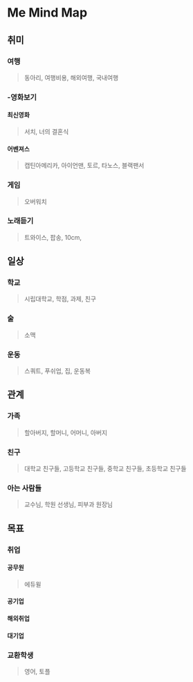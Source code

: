 # Me Mind Map
## 취미
### 여행
>동아리, 여행비용, 해외여행, 국내여행
### -영화보기
#### 최신영화 
>서치, 너의 결혼식
#### 어벤져스
>캡틴아메리카, 아이언맨, 토르, 타노스, 블랙팬서
### 게임
>오버워치
### 노래듣기
>트와이스, 팝송, 10cm, 
 

## 일상
### 학교
>시립대학교, 학점, 과제, 친구
### 술
>소맥
### 운동
>스쿼트, 푸쉬업, 집, 운동복

## 관계
### 가족
>할아버지, 할머니, 어머니, 아버지
### 친구
>대학교 친구들, 고등학교 친구들, 중학교 친구들, 초등학교 친구들
### 아는 사람들
>교수님, 학원 선생님, 피부과 원장님

## 목표
### 취업
#### 공무원
>에듀윌
#### 공기업
#### 해외취업 
#### 대기업

### 교환학생
>영어, 토플
